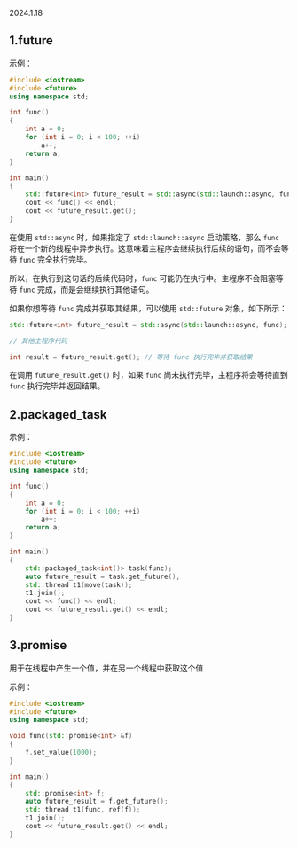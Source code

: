2024.1.18

## 1.future

示例：

```c++
#include <iostream>
#include <future>
using namespace std;

int func()
{
    int a = 0;
    for (int i = 0; i < 100; ++i)
        a++;
    return a;
}

int main()
{
    std::future<int> future_result = std::async(std::launch::async, func);
    cout << func() << endl;
    cout << future_result.get();
}
```

在使用 `std::async` 时，如果指定了 `std::launch::async` 启动策略，那么 `func` 将在一个新的线程中异步执行。这意味着主程序会继续执行后续的语句，而不会等待 `func` 完全执行完毕。

所以，在执行到这句话的后续代码时，`func` 可能仍在执行中。主程序不会阻塞等待 `func` 完成，而是会继续执行其他语句。

如果你想等待 `func` 完成并获取其结果，可以使用 `std::future` 对象，如下所示：

```c++
std::future<int> future_result = std::async(std::launch::async, func);

// 其他主程序代码

int result = future_result.get(); // 等待 func 执行完毕并获取结果
```

在调用 `future_result.get()` 时，如果 `func` 尚未执行完毕，主程序将会等待直到 `func` 执行完毕并返回结果。

## 2.packaged_task

示例：

```c++
#include <iostream>
#include <future>
using namespace std;

int func()
{
    int a = 0;
    for (int i = 0; i < 100; ++i)
        a++;
    return a;
}

int main()
{
    std::packaged_task<int()> task(func);
    auto future_result = task.get_future();
    std::thread t1(move(task));
    t1.join();
    cout << func() << endl;
    cout << future_result.get() << endl;
}
```

## 3.promise

用于在线程中产生一个值，并在另一个线程中获取这个值

示例：

```c++
#include <iostream>
#include <future>
using namespace std;

void func(std::promise<int> &f)
{
    f.set_value(1000);
}

int main()
{
    std::promise<int> f;
    auto future_result = f.get_future();
    std::thread t1(func, ref(f));
    t1.join();
    cout << future_result.get() << endl;
}
```

